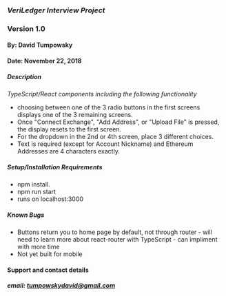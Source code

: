 ### _VeriLedger Interview Project_
### Version 1.0
#### By: David Tumpowsky
#### Date: November 22, 2018

##### Description
_TypeScript/React components including the following functionality_
* choosing between one of the 3 radio buttons in the first screens displays one of the 3 remaining screens.
* Once "Connect Exchange", "Add Address", or "Upload File" is pressed, the display resets to the first screen.
* For the dropdown in the 2nd or 4th screen, place 3 different choices.
* Text is required (except for Account Nickname) and Ethereum Addresses are 4 characters exactly.

##### Setup/Installation Requirements
* npm install.
* npm run start
* runs on localhost:3000

##### Known Bugs
* Buttons return you to home page by default, not through router - will need to learn more about react-router with TypeScript - can impliment with more time
* Not yet built for mobile

#### Support and contact details
##### email: tumpowskydavid@gmail.com

####